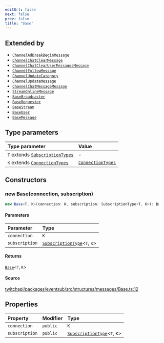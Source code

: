 ```yaml
---
editUrl: false
next: false
prev: false
title: "Base"
---
```


## Extended by

- [`ChannelAdBreakBeginMessage`](/api/eventsub/classes/channeladbreakbeginmessage/)
- [`ChannelChatClearMessage`](/api/eventsub/classes/channelchatclearmessage/)
- [`ChannelChatClearUserMessagesMessage`](/api/eventsub/classes/channelchatclearusermessagesmessage/)
- [`ChannelFollowMessage`](/api/eventsub/classes/channelfollowmessage/)
- [`ChannelUpdateCategory`](/api/eventsub/classes/channelupdatecategory/)
- [`ChannelUpdateMessage`](/api/eventsub/classes/channelupdatemessage/)
- [`ChannelChatMessageMessage`](/api/eventsub/classes/channelchatmessagemessage/)
- [`StreamOnlineMessage`](/api/eventsub/classes/streamonlinemessage/)
- [`BaseBroadcaster`](/api/eventsub/classes/basebroadcaster/)
- [`BaseRequester`](/api/eventsub/classes/baserequester/)
- [`BaseStream`](/api/eventsub/classes/basestream/)
- [`BaseUser`](/api/eventsub/classes/baseuser/)
- [`BaseMessage`](/api/eventsub/classes/basemessage/)

## Type parameters

| Type parameter | Value |
| :------ | :------ |
| `T` extends [`SubscriptionTypes`](/api/eventsub/enumerations/subscriptiontypes/) | - |
| `K` extends [`ConnectionTypes`](/api/eventsub/type-aliases/connectiontypes/) | [`ConnectionTypes`](/api/eventsub/type-aliases/connectiontypes/) |

## Constructors

### new Base(connection, subscription)

```ts
new Base<T, K>(connection: K, subscription: SubscriptionType<T, K>): Base<T, K>
```

#### Parameters

| Parameter | Type |
| :------ | :------ |
| `connection` | `K` |
| `subscription` | [`SubscriptionType`](/api/eventsub/type-aliases/subscriptiontype/)\<`T`, `K`\> |

#### Returns

[`Base`](/api/eventsub/classes/base/)\<`T`, `K`\>

#### Source

[twitchapi/packages/eventsub/src/structures/messages/Base.ts:12](https://github.com/pablornc/twitchapi//blob/8695acad106a836c1f0fc4c57a113f17adce41f0/packages/eventsub/src/structures/messages/Base.ts#L12)

## Properties

| Property | Modifier | Type |
| :------ | :------ | :------ |
| `connection` | `public` | `K` |
| `subscription` | `public` | [`SubscriptionType`](/api/eventsub/type-aliases/subscriptiontype/)\<`T`, `K`\> |
